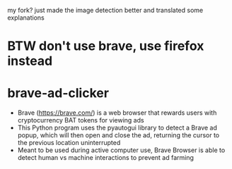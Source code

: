 my fork? just made the image detection better and translated some explanations

# BTW don't use brave, use firefox instead


# brave-ad-clicker

- Brave (https://brave.com/) is a web browser that rewards users with cryptocurrency BAT tokens for viewing ads
- This Python program uses the pyautogui library to detect a Brave ad popup, which will then open and close the ad, returning the cursor to the previous location uninterrupted
- Meant to be used during active computer use, Brave Browser is able to detect human vs machine interactions to prevent ad farming
